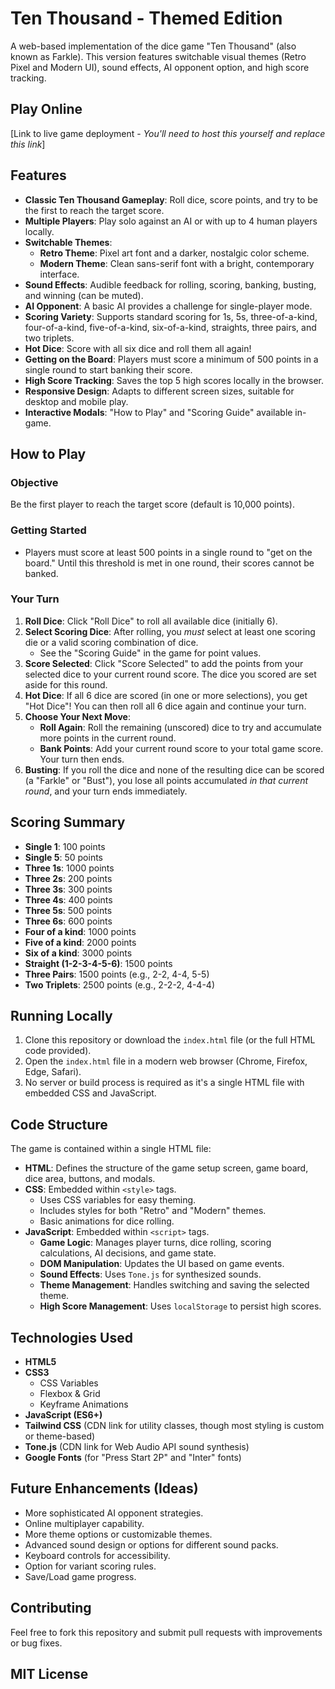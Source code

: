 # Ten Thousand - Themed Edition

A web-based implementation of the dice game "Ten Thousand" (also known as Farkle). This version features switchable visual themes (Retro Pixel and Modern UI), sound effects, AI opponent option, and high score tracking.

## Play Online

[Link to live game deployment - *You'll need to host this yourself and replace this link*]

## Features

* **Classic Ten Thousand Gameplay**: Roll dice, score points, and try to be the first to reach the target score.
* **Multiple Players**: Play solo against an AI or with up to 4 human players locally.
* **Switchable Themes**:
    * **Retro Theme**: Pixel art font and a darker, nostalgic color scheme.
    * **Modern Theme**: Clean sans-serif font with a bright, contemporary interface.
* **Sound Effects**: Audible feedback for rolling, scoring, banking, busting, and winning (can be muted).
* **AI Opponent**: A basic AI provides a challenge for single-player mode.
* **Scoring Variety**: Supports standard scoring for 1s, 5s, three-of-a-kind, four-of-a-kind, five-of-a-kind, six-of-a-kind, straights, three pairs, and two triplets.
* **Hot Dice**: Score with all six dice and roll them all again!
* **Getting on the Board**: Players must score a minimum of 500 points in a single round to start banking their score.
* **High Score Tracking**: Saves the top 5 high scores locally in the browser.
* **Responsive Design**: Adapts to different screen sizes, suitable for desktop and mobile play.
* **Interactive Modals**: "How to Play" and "Scoring Guide" available in-game.

## How to Play

### Objective
Be the first player to reach the target score (default is 10,000 points).

### Getting Started
* Players must score at least 500 points in a single round to "get on the board." Until this threshold is met in one round, their scores cannot be banked.

### Your Turn
1.  **Roll Dice**: Click "Roll Dice" to roll all available dice (initially 6).
2.  **Select Scoring Dice**: After rolling, you *must* select at least one scoring die or a valid scoring combination of dice.
    * See the "Scoring Guide" in the game for point values.
3.  **Score Selected**: Click "Score Selected" to add the points from your selected dice to your current round score. The dice you scored are set aside for this round.
4.  **Hot Dice**: If all 6 dice are scored (in one or more selections), you get "Hot Dice"! You can then roll all 6 dice again and continue your turn.
5.  **Choose Your Next Move**:
    * **Roll Again**: Roll the remaining (unscored) dice to try and accumulate more points in the current round.
    * **Bank Points**: Add your current round score to your total game score. Your turn then ends.
6.  **Busting**: If you roll the dice and none of the resulting dice can be scored (a "Farkle" or "Bust"), you lose all points accumulated *in that current round*, and your turn ends immediately.

## Scoring Summary

* **Single 1**: 100 points
* **Single 5**: 50 points
* **Three 1s**: 1000 points
* **Three 2s**: 200 points
* **Three 3s**: 300 points
* **Three 4s**: 400 points
* **Three 5s**: 500 points
* **Three 6s**: 600 points
* **Four of a kind**: 1000 points
* **Five of a kind**: 2000 points
* **Six of a kind**: 3000 points
* **Straight (1-2-3-4-5-6)**: 1500 points
* **Three Pairs**: 1500 points (e.g., 2-2, 4-4, 5-5)
* **Two Triplets**: 2500 points (e.g., 2-2-2, 4-4-4)

## Running Locally

1.  Clone this repository or download the `index.html` file (or the full HTML code provided).
2.  Open the `index.html` file in a modern web browser (Chrome, Firefox, Edge, Safari).
3.  No server or build process is required as it's a single HTML file with embedded CSS and JavaScript.

## Code Structure

The game is contained within a single HTML file:
* **HTML**: Defines the structure of the game setup screen, game board, dice area, buttons, and modals.
* **CSS**: Embedded within `<style>` tags.
    * Uses CSS variables for easy theming.
    * Includes styles for both "Retro" and "Modern" themes.
    * Basic animations for dice rolling.
* **JavaScript**: Embedded within `<script>` tags.
    * **Game Logic**: Manages player turns, dice rolling, scoring calculations, AI decisions, and game state.
    * **DOM Manipulation**: Updates the UI based on game events.
    * **Sound Effects**: Uses `Tone.js` for synthesized sounds.
    * **Theme Management**: Handles switching and saving the selected theme.
    * **High Score Management**: Uses `localStorage` to persist high scores.

## Technologies Used

* **HTML5**
* **CSS3**
    * CSS Variables
    * Flexbox & Grid
    * Keyframe Animations
* **JavaScript (ES6+)**
* **Tailwind CSS** (CDN link for utility classes, though most styling is custom or theme-based)
* **Tone.js** (CDN link for Web Audio API sound synthesis)
* **Google Fonts** (for "Press Start 2P" and "Inter" fonts)

## Future Enhancements (Ideas)

* More sophisticated AI opponent strategies.
* Online multiplayer capability.
* More theme options or customizable themes.
* Advanced sound design or options for different sound packs.
* Keyboard controls for accessibility.
* Option for variant scoring rules.
* Save/Load game progress.

## Contributing

Feel free to fork this repository and submit pull requests with improvements or bug fixes.

## MIT License

